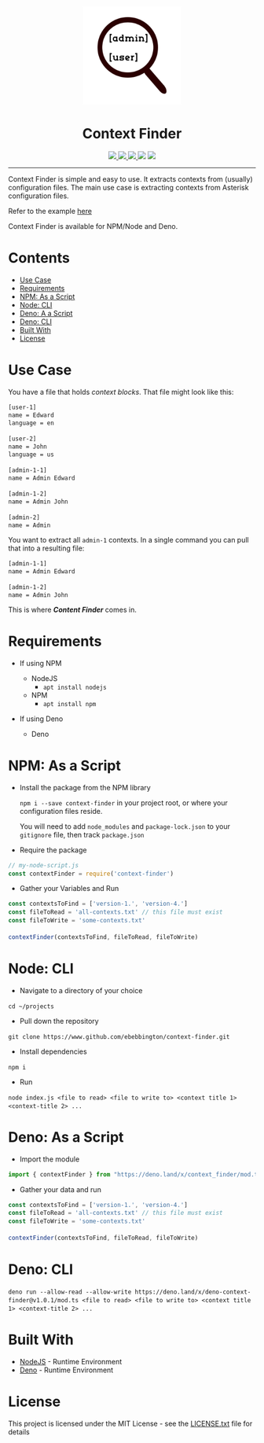 <p align="center">
  <img height="200" src="dcf-logo.png" alt="Context Finder">
  <h1 align="center">Context Finder</h1>
</p>
<p align="center">
  <a href="https://github.com/ebebbington/context-finder/actions">
    <img src="https://img.shields.io/github/workflow/status/ebebbington/context-finder/master?label=build">
  </a>
  <a href="https://github.com/drashland/context-finder/releases">
    <img src="https://img.shields.io/github/release/ebebbington/context-finder.svg?color=bright_green&label=latest">
  </a>
  <a href="http://hits.dwyl.com/ebebbington/context-finder">
    <img src="http://hits.dwyl.com/ebebbington/context-finder.svg">
  </a>
  <a>
    <img src="https://img.shields.io/npm/dm/context-finder?label=npm Downloads">
  </a>
  <a>
    <img src="https://snyk.io/test/github/ebebbington/context-finder/badge.svg">
  </a>
</p>

---

Context Finder is simple and easy to use. It extracts contexts from (usually) configuration files. The main use case is extracting contexts from Asterisk configuration files.

Refer to the example [here](./example)

Context Finder is available for NPM/Node and Deno.

# Contents

* [Use Case](#use-case)
* [Requirements](#requirements)
* [NPM: As a Script](#npm-as-a-script)
* [Node: CLI](#node-cli)
* [Deno: A a Script](#deno-as-a-script)
* [Deno: CLI](#deno-cli)
* [Built With](#built-with)
* [License](#license) 

# Use Case

You have a file that holds *context blocks*. That file might look like this:

```
[user-1]
name = Edward
language = en

[user-2]
name = John
language = us

[admin-1-1]
name = Admin Edward

[admin-1-2]
name = Admin John

[admin-2]
name = Admin
```

You want to extract all `admin-1` contexts. In a single command you can pull that into a resulting file:

```
[admin-1-1]
name = Admin Edward

[admin-1-2]
name = Admin John
```

This is where ***Content Finder*** comes in.

# Requirements

* If using NPM
    * NodeJS
        * `apt install nodejs`
    * NPM
        * `apt install npm`
 
* If using Deno
    * Deno

# NPM: As a Script

* Install the package from the NPM library

	`npm i --save context-finder` in your project root, or where your configuration files reside.

	You will need to add `node_modules` and `package-lock.json` to your `gitignore` file, then track `package.json`

* Require the package

```typescript
// my-node-script.js
const contextFinder = require('context-finder')
```

* Gather your Variables and Run

```typescript
const contextsToFind = ['version-1.', 'version-4.']
const fileToRead = 'all-contexts.txt' // this file must exist
const fileToWrite = 'some-contexts.txt'

contextFinder(contextsToFind, fileToRead, fileToWrite)
```

# Node: CLI

* Navigate to a directory of your choice

`cd ~/projects`

* Pull down the repository
	
`git clone https://www.github.com/ebebbington/context-finder.git`
	
* Install dependencies

`npm i`

* Run

`node index.js <file to read> <file to write to> <context title 1> <context-title 2> ...`

# Deno: As a Script

* Import the module

```typescript
import { contextFinder } from "https://deno.land/x/context_finder/mod.ts";
```

* Gather your data and run

```typescript
const contextsToFind = ['version-1.', 'version-4.']
const fileToRead = 'all-contexts.txt' // this file must exist
const fileToWrite = 'some-contexts.txt'

contextFinder(contextsToFind, fileToRead, fileToWrite)
```

# Deno: CLI

`deno run --allow-read --allow-write https://deno.land/x/deno-context-finder@v1.0.1/mod.ts <file to read> <file to write to> <context title 1> <context-title 2> ...`

# Built With

* [NodeJS](https://www.nodejs.org) - Runtime Environment
* [Deno](https://deno.land) - Runtime Environment

# License

This project is licensed under the MIT License - see the [LICENSE.txt](LICENSE.txt) file for details

